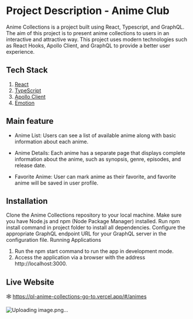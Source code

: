 # Project Description - Anime Club

Anime Collections is a project built using React, Typescript, and GraphQL. The aim of this project is to present anime collections to users in an interactive and attractive way. This project uses modern technologies such as React Hooks, Apollo Client, and GraphQL to provide a better user experience.

## Tech Stack

1. [React](https://reactjs.org/)
2. [TypeScript](https://www.typescriptlang.org/)
3. [Apollo Client](https://www.apollographql.com/docs/react/)
4. [Emotion](https://emotion.sh/docs/introduction)

## Main feature

- Anime List: Users can see a list of available anime along with basic information about each anime.

- Anime Details: Each anime has a separate page that displays complete information about the anime, such as synopsis, genre, episodes, and release date.

- Favorite Anime: User can mark anime as their favorite, and favorite anime will be saved in user profile.

## Installation

Clone the Anime Collections repository to your local machine.
Make sure you have Node.js and npm (Node Package Manager) installed.
Run npm install command in project folder to install all dependencies.
Configure the appropriate GraphQL endpoint URL for your GraphQL server in the configuration file.
Running Applications

1. Run the npm start command to run the app in development mode.
2. Access the application via a browser with the address http://localhost:3000.

## Live Website

🕸️ https://pl-anime-collections-go-to.vercel.app/#/animes

![Uploading image.png…]()
